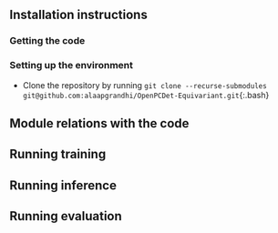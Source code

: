 ## Installation instructions
### Getting the code

### Setting up the environment
- Clone the repository by running `git clone --recurse-submodules git@github.com:alaapgrandhi/OpenPCDet-Equivariant.git`{:.bash}


## Module relations with the code

## Running training

## Running inference

## Running evaluation

